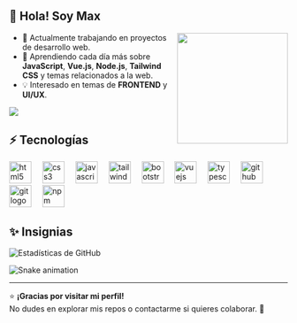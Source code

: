 <h2 align="left">👋 Hola! Soy Max</h2>

<img align="right" height="200" src="https://i.pinimg.com/originals/90/70/32/9070324cdfc07c68d60eed0c39e77573.gif"  />

- 🔭 Actualmente trabajando en proyectos de desarrollo web.
- 🌱 Aprendiendo cada día más sobre **JavaScript**, **Vue.js**, **Node.js**, **Tailwind CSS** y temas relacionados a la web.
- 💡 Interesado en temas de **FRONTEND** y **UI/UX**.

<div align="left">
   <a href="https://www.x.com/max_c_t_r" target="_blank" rel="noreferrer"><img src="https://img.shields.io/twitter/follow/max_c_t_r?logo=twitter&style=for-the-badge&color=0891b2&labelColor=1c1917"/></a
</div>

## ⚡ Tecnologías

<div align="left">
  <img src="https://skillicons.dev/icons?i=html" height="40" alt="html5 logo"  />
  <img width="12" />
  <img src="https://skillicons.dev/icons?i=css" height="40" alt="css3 logo"  />
  <img width="12" />
  <img src="https://skillicons.dev/icons?i=js" height="40" alt="javascript logo"  />
  <img width="12" />
  <img src="https://skillicons.dev/icons?i=tailwind" height="40" alt="tailwindcss logo"  />
  <img width="12" />
  <img src="https://skillicons.dev/icons?i=bootstrap" height="40" alt="bootstrap logo"  />
  <img width="12" />
  <img src="https://skillicons.dev/icons?i=vue" height="40" alt="vuejs logo"  />
  <img width="12" />
  <img src="https://skillicons.dev/icons?i=ts" height="40" alt="typescript logo"  />
  <img width="12" />
  <img src="https://skillicons.dev/icons?i=github" height="40" alt="github logo"  />
  <img width="12" />
  <img src="https://skillicons.dev/icons?i=git" height="40" alt="git logo"  />
  <img width="12" />
  <img src="https://cdn.jsdelivr.net/gh/devicons/devicon/icons/npm/npm-original-wordmark.svg" height="40" alt="npm logo"  />
</div>

## ✨ Insignias

<div align="left">
 
![Estadísticas de GitHub](https://github-readme-stats.vercel.app/api?username=maxctrdev&show_icons=true&theme=radical)

<img src="https://raw.githubusercontent.com/maxctrdev/maxctrdev/output/snake.svg" alt="Snake animation" />

</div>

---
 
⭐️ **¡Gracias por visitar mi perfil!**  
No dudes en explorar mis repos o contactarme si quieres colaborar. 🚀



